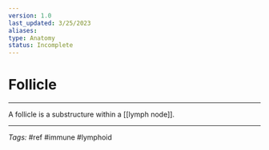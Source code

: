 ```yaml
---
version: 1.0
last_updated: 3/25/2023
aliases: 
type: Anatomy
status: Incomplete
---
```


# Follicle
---
A follicle is a substructure within a [[lymph node]].

---
_Tags:_ #ref #immune #lymphoid